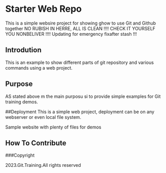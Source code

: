 # Starter Web Repo

This is a simple websire project for
showing ghow to use Git and Github together
NO RUBISH IN HERRE, ALL IS CLEAN !!!!
CHECK IT YOURSELF YOU NONBELIVER !!!!
Updating for emergency fixafter stash !!!




## Introdution
This is an example to show different parts
of git repository and various commands
using a web project.


## Purpose
AS stated  above m the main purposu si to
provide simple examples for Git training 
demos.

##Deployment
This is a simple web project, deployment
can be on any webserver or even local
file system.


Sample website with plenty of files for demos

## How To Contribute

###Copyright

2023.Git.Training.All rights  reserved
